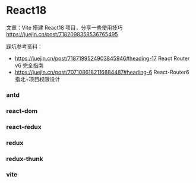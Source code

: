 # React18

文章：Vite 搭建 React18 项目，分享一些使用技巧 https://juejin.cn/post/7182098358536765495


踩坑参考资料：

- https://juejin.cn/post/7187199524903845946#heading-17 React Router v6 完全指南
- https://juejin.cn/post/7071086182116884487#heading-6 React-Router6指北+项目权限设计



### antd
### react-dom
### react-redux
### redux
### redux-thunk

### vite

